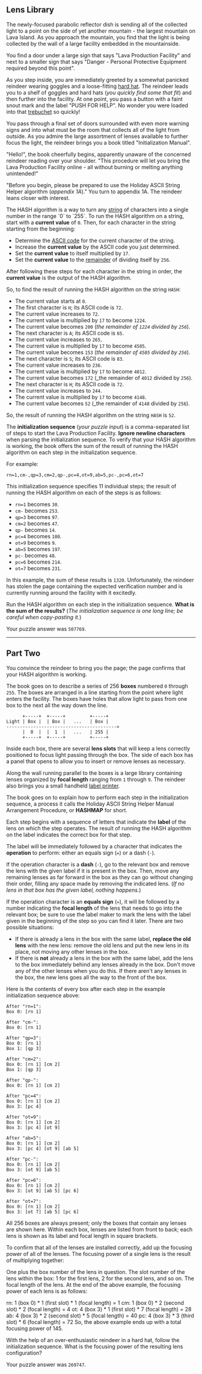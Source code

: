 ## Lens Library

The newly-focused parabolic reflector dish is sending all of the collected light to a 
point on the side of yet another mountain - the largest mountain on Lava Island. As you 
approach the mountain, you find that the light is being collected by the wall of a large 
facility embedded in the mountainside.

You find a door under a large sign that says "Lava Production Facility" and next to a 
smaller sign that says "Danger - Personal Protective Equipment required beyond this 
point".

As you step inside, you are immediately greeted by a somewhat panicked reindeer wearing 
goggles and a loose-fitting [hard hat](https://en.wikipedia.org/wiki/Hard_hat). The 
reindeer leads you to a shelf of goggles and hard hats (_you quickly find some that fit_) 
and then further into the facility. At one point, you pass a button with a faint snout 
mark and the label "PUSH FOR HELP". No wonder you were loaded into that 
[trebuchet](https://adventofcode.com/2023/day/1) so quickly!

You pass through a final set of doors surrounded with even more warning signs and into 
what must be the room that collects all of the light from outside. As you admire the 
large assortment of lenses available to further focus the light, the reindeer brings you 
a book titled "Initialization Manual".

"Hello!", the book cheerfully begins, apparently unaware of the concerned reindeer 
reading over your shoulder. "This procedure will let you bring the Lava Production 
Facility online - all without burning or melting anything unintended!"

"Before you begin, please be prepared to use the Holiday ASCII String Helper algorithm 
(_appendix 1A_)." You turn to appendix 1A. The reindeer leans closer with interest.

The HASH algorithm is a way to turn any 
[string](https://en.wikipedia.org/wiki/String_(computer_science)) of characters into a 
single number in the range `0` to `255`. To run the HASH algorithm on a string, start 
with a **current value** of `0`. Then, for each character in the string starting from 
the beginning:

* Determine the [ASCII code](https://en.wikipedia.org/wiki/ASCII#Printable_characters) for the current character of the string.
* Increase the **current value** by the ASCII code you just determined.
* Set the **current value** to itself multiplied by `17`.
* Set the **current value** to the [remainder](https://en.wikipedia.org/wiki/Modulo) of dividing itself by `256`.

After following these steps for each character in the string in order, the **current 
value** is the output of the HASH algorithm.

So, to find the result of running the HASH algorithm on the string `HASH`:

* The current value starts at `0`.
* The first character is `H`; its ASCII code is `72`.
* The current value increases to `72`.
* The current value is multiplied by `17` to become `1224`.
* The current value becomes `200` (_the remainder of `1224` divided by `256`_).
* The next character is `A`; its ASCII code is `65`.
* The current value increases to `265`.
* The current value is multiplied by `17` to become `4505`.
* The current value becomes `153` (_the remainder of `4505` divided by `256`_).
* The next character is `S`; its ASCII code is `83`.
* The current value increases to `236`.
* The current value is multiplied by `17` to become `4012`.
* The current value becomes `172` (_the remainder of `4012` divided by `256`).
* The next character is `H`; its ASCII code is `72`.
* The current value increases to `244`.
* The current value is multiplied by `17` to become `4148`.
* The current value becomes `52` (_the remainder of `4148` divided by `256`).

So, the result of running the HASH algorithm on the string `HASH` is `52`.

The **initialization sequence** (_your puzzle input_) is a comma-separated list of steps 
to start the Lava Production Facility. **Ignore newline characters** when parsing the 
initialization sequence. To verify that your HASH algorithm is working, the book offers 
the sum of the result of running the HASH algorithm on each step in the initialization 
sequence.

For example:

```
rn=1,cm-,qp=3,cm=2,qp-,pc=4,ot=9,ab=5,pc-,pc=6,ot=7
```

This initialization sequence specifies 11 individual steps; the result of running the 
HASH algorithm on each of the steps is as follows:

* `rn=1` becomes `30`.
* `cm-` becomes `253`.
* `qp=3` becomes `97`.
* `cm=2` becomes `47`.
* `qp-` becomes `14`.
* `pc=4` becomes `180`.
* `ot=9` becomes `9`.
* `ab=5` becomes `197`.
* `pc-` becomes `48`.
* `pc=6` becomes `214`.
* `ot=7` becomes `231`.

In this example, the sum of these results is `1320`. Unfortunately, the reindeer has 
stolen the page containing the expected verification number and is currently running 
around the facility with it excitedly.

Run the HASH algorithm on each step in the initialization sequence. 
**What is the sum of the results?** (_The initialization sequence is one long line; be 
careful when copy-pasting it._)

Your puzzle answer was `507769`.

---

## Part Two

You convince the reindeer to bring you the page; the page confirms that your HASH 
algorithm is working.

The book goes on to describe a series of 256 **boxes** numbered `0` through `255`. The 
boxes are arranged in a line starting from the point where light enters the facility. 
The boxes have holes that allow light to pass from one box to the next all the way down 
the line.

```
      +-----+  +-----+         +-----+
Light | Box |  | Box |   ...   | Box |
----------------------------------------->
      |  0  |  |  1  |   ...   | 255 |
      +-----+  +-----+         +-----+
```

Inside each box, there are several **lens slots** that will keep a lens correctly 
positioned to focus light passing through the box. The side of each box has a panel that 
opens to allow you to insert or remove lenses as necessary.

Along the wall running parallel to the boxes is a large library containing lenses 
organized by **focal length** ranging from `1` through `9`. The reindeer also brings you 
a small handheld [label printer](https://en.wikipedia.org/wiki/Label_printer).

The book goes on to explain how to perform each step in the initialization sequence, a 
process it calls the Holiday ASCII String Helper Manual Arrangement Procedure, or 
**HASHMAP** for short.

Each step begins with a sequence of letters that indicate the **label** of the lens on 
which the step operates. The result of running the HASH algorithm on the label indicates 
the correct box for that step.

The label will be immediately followed by a character that indicates the **operation** to 
perform: either an equals sign (`=`) or a dash (`-`).

If the operation character is a **dash** (`-`), go to the relevant box and remove the 
lens with the given label if it is present in the box. Then, move any remaining lenses 
as far forward in the box as they can go without changing their order, filling any space 
made by removing the indicated lens. (_If no lens in that box has the given label, 
nothing happens._)

If the operation character is an **equals sign** (`=`), it will be followed by a number 
indicating the **focal length** of the lens that needs to go into the relevant box; be 
sure to use the label maker to mark the lens with the label given in the beginning of 
the step so you can find it later. There are two possible situations:

* If there is already a lens in the box with the same label, **replace the old lens** with the new lens: remove the old lens and put the new lens in its place, not moving any other lenses in the box.
* If there is **not** already a lens in the box with the same label, add the lens to the box immediately behind any lenses already in the box. Don't move any of the other lenses when you do this. If there aren't any lenses in the box, the new lens goes all the way to the front of the box.

Here is the contents of every box after each step in the example initialization sequence above:

```
After "rn=1":
Box 0: [rn 1]

After "cm-":
Box 0: [rn 1]

After "qp=3":
Box 0: [rn 1]
Box 1: [qp 3]

After "cm=2":
Box 0: [rn 1] [cm 2]
Box 1: [qp 3]

After "qp-":
Box 0: [rn 1] [cm 2]

After "pc=4":
Box 0: [rn 1] [cm 2]
Box 3: [pc 4]

After "ot=9":
Box 0: [rn 1] [cm 2]
Box 3: [pc 4] [ot 9]

After "ab=5":
Box 0: [rn 1] [cm 2]
Box 3: [pc 4] [ot 9] [ab 5]

After "pc-":
Box 0: [rn 1] [cm 2]
Box 3: [ot 9] [ab 5]

After "pc=6":
Box 0: [rn 1] [cm 2]
Box 3: [ot 9] [ab 5] [pc 6]

After "ot=7":
Box 0: [rn 1] [cm 2]
Box 3: [ot 7] [ab 5] [pc 6]
```

All 256 boxes are always present; only the boxes that contain any lenses are shown here. Within each box, lenses are listed from front to back; each lens is shown as its label and focal length in square brackets.

To confirm that all of the lenses are installed correctly, add up the focusing power of all of the lenses. The focusing power of a single lens is the result of multiplying together:

One plus the box number of the lens in question.
The slot number of the lens within the box: 1 for the first lens, 2 for the second lens, and so on.
The focal length of the lens.
At the end of the above example, the focusing power of each lens is as follows:

rn: 1 (box 0) * 1 (first slot) * 1 (focal length) = 1
cm: 1 (box 0) * 2 (second slot) * 2 (focal length) = 4
ot: 4 (box 3) * 1 (first slot) * 7 (focal length) = 28
ab: 4 (box 3) * 2 (second slot) * 5 (focal length) = 40
pc: 4 (box 3) * 3 (third slot) * 6 (focal length) = 72
So, the above example ends up with a total focusing power of 145.

With the help of an over-enthusiastic reindeer in a hard hat, follow the initialization sequence. What is the focusing power of the resulting lens configuration?

Your puzzle answer was `269747`.
